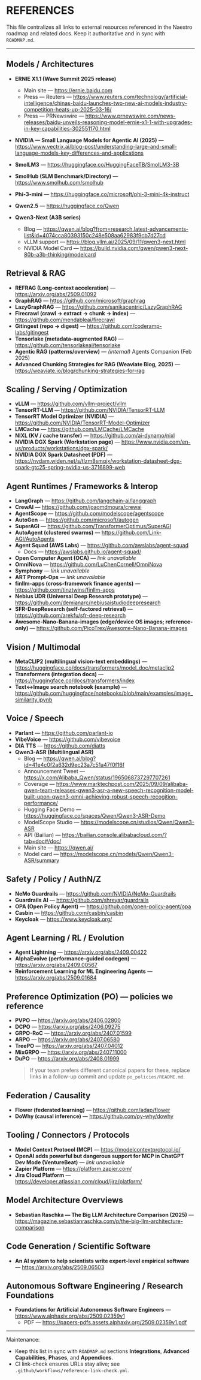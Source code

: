 # REFERENCES

This file centralizes all links to external resources referenced in the Naestro roadmap and related
docs. Keep it authoritative and in sync with `ROADMAP.md`.

---

## Models / Architectures

- **ERNIE X1.1 (Wave Summit 2025 release)**
  - Main site — <https://ernie.baidu.com>
  - Press — Reuters —
    <https://www.reuters.com/technology/artificial-intelligence/chinas-baidu-launches-two-new-ai-models-industry-competition-heats-up-2025-03-16/>
  - Press — PRNewswire —
    <https://www.prnewswire.com/news-releases/baidu-unveils-reasoning-model-ernie-x1-1-with-upgrades-in-key-capabilities-302551170.html>

- **NVIDIA — Small Language Models for Agentic AI (2025)** —
  <https://www.vectrix.ai/blog-post/understanding-large-and-small-language-models-key-differences-and-applications>
- **SmolLM3** — <https://huggingface.co/HuggingFaceTB/SmolLM3-3B>
- **SmolHub (SLM Benchmark/Directory)** — <https://www.smolhub.com/smolhub>
- **Phi-3-mini** — <https://huggingface.co/microsoft/phi-3-mini-4k-instruct>
- **Qwen2.5** — <https://huggingface.co/Qwen>
- **Qwen3-Next (A3B series)**
  - Blog —
    <https://qwen.ai/blog?from=research.latest-advancements-list&id=4074cca80393150c248e508aa62983f9cb7d27cd>
  - vLLM support — <https://blog.vllm.ai/2025/09/11/qwen3-next.html>
  - NVIDIA Model Card — <https://build.nvidia.com/qwen/qwen3-next-80b-a3b-thinking/modelcard>

## Retrieval & RAG

- **REFRAG (Long-context acceleration)** — <https://arxiv.org/abs/2509.01092>
- **GraphRAG** — <https://github.com/microsoft/graphrag>
- **LazyGraphRAG** — <https://github.com/sanikacentric/LazyGraphRAG>
- **Firecrawl (crawl → extract → chunk → index)** — <https://github.com/mendableai/firecrawl>
- **Gitingest (repo → digest)** — <https://github.com/coderamp-labs/gitingest>
- **Tensorlake (metadata-augmented RAG)** — <https://github.com/tensorlakeai/tensorlake>
- **Agentic RAG (patterns/overview)** — _(internal)_ Agents Companion (Feb 2025)
- **Advanced Chunking Strategies for RAG (Weaviate Blog, 2025)** —
  <https://weaviate.io/blog/chunking-strategies-for-rag>

## Scaling / Serving / Optimization

- **vLLM** — <https://github.com/vllm-project/vllm>
- **TensorRT-LLM** — <https://github.com/NVIDIA/TensorRT-LLM>
- **TensorRT Model Optimizer (NVIDIA)** — <https://github.com/NVIDIA/TensorRT-Model-Optimizer>
- **LMCache** — <https://github.com/LMCache/LMCache>
- **NIXL (KV / cache transfer)** — <https://github.com/ai-dynamo/nixl>
- **NVIDIA DGX Spark (Workstation page)** —
  <https://www.nvidia.com/en-us/products/workstations/dgx-spark/>
- **NVIDIA DGX Spark Datasheet (PDF)** —
  <https://nvdam.widen.net/s/tlzm8smqjx/workstation-datasheet-dgx-spark-gtc25-spring-nvidia-us-3716899-web>

## Agent Runtimes / Frameworks & Interop

- **LangGraph** — <https://github.com/langchain-ai/langgraph>
- **CrewAI** — <https://github.com/joaomdmoura/crewai>
- **AgentScope** — <https://github.com/modelscope/agentscope>
- **AutoGen** — <https://github.com/microsoft/autogen>
- **SuperAGI** — <https://github.com/TransformerOptimus/SuperAGI>
- **AutoAgent (clustered swarms)** — <https://github.com/Link-AGI/AutoAgents>
- **Agent Squad (AWS Labs)** — <https://github.com/awslabs/agent-squad>
  - Docs — <https://awslabs.github.io/agent-squad/>
- **Open Computer Agent (OCA)** — _link unavailable_
- **OmniNova** — <https://github.com/LuChenCornell/OmniNova>
- **Symphony** — _link unavailable_
- **ART Prompt-Ops** — _link unavailable_
- **finllm-apps (cross-framework finance agents)** — <https://github.com/tinztwins/finllm-apps>
- **Nebius UDR (Universal Deep Research prototype)** —
  <https://github.com/demianarc/nebiusaistudiodeepresearch>
- **SFR-DeepResearch (self-factored retrieval)** — <https://github.com/arekfu/sfr-deep-research>
- **Awesome-Nano-Banana-images (edge/device OS images; reference-only)** —
  <https://github.com/PicoTrex/Awesome-Nano-Banana-images>

## Vision / Multimodal

- **MetaCLIP2 (multilingual vision-text embeddings)** —
  <https://huggingface.co/docs/transformers/model_doc/metaclip2>
- **Transformers (integration docs)** — <https://huggingface.co/docs/transformers/index>
- **Text↔Image search notebook (example)** —
  <https://github.com/huggingface/notebooks/blob/main/examples/image_similarity.ipynb>

## Voice / Speech

- **Parlant** — <https://github.com/parlant-io>
- **VibeVoice** — <https://github.com/vibevoice>
- **DIA TTS** — <https://github.com/diatts>
- **Qwen3-ASR (Multilingual ASR)**
  - Blog — <https://qwen.ai/blog?id=41e4c0f2a632d9ec23a7c51a47f0f16f>
  - Announcement Tweet — <https://x.com/Alibaba_Qwen/status/1965068737297707261>
  - Coverage —
    <https://www.marktechpost.com/2025/09/09/alibaba-qwen-team-releases-qwen3-asr-a-new-speech-recognition-model-built-upon-qwen3-omni-achieving-robust-speech-recogition-performance/>
  - Hugging Face Demo — <https://huggingface.co/spaces/Qwen/Qwen3-ASR-Demo>
  - ModelScope Studio — <https://modelscope.cn/studios/Qwen/Qwen3-ASR>
  - API (Bailian) — <https://bailian.console.alibabacloud.com/?tab=doc#/doc/>
  - Main site — <https://qwen.ai/>
  - Model card — <https://modelscope.cn/models/Qwen/Qwen3-ASR/summary>

## Safety / Policy / AuthN/Z

- **NeMo Guardrails** — <https://github.com/NVIDIA/NeMo-Guardrails>
- **Guardrails AI** — <https://github.com/shreyar/guardrails>
- **OPA (Open Policy Agent)** — <https://github.com/open-policy-agent/opa>
- **Casbin** — <https://github.com/casbin/casbin>
- **Keycloak** — <https://www.keycloak.org/>

## Agent Learning / RL / Evolution

- **Agent Lightning** — <https://arxiv.org/abs/2409.00422>
- **AlphaEvolve (performance-guided codegen)** — <https://arxiv.org/abs/2409.00567>
- **Reinforcement Learning for ML Engineering Agents** — <https://arxiv.org/abs/2509.01684>

## Preference Optimization (PO) — policies we reference

- **PVPO** — <https://arxiv.org/abs/2406.02800>
- **DCPO** — <https://arxiv.org/abs/2406.09275>
- **GRPO-RoC** — <https://arxiv.org/abs/2407.01599>
- **ARPO** — <https://arxiv.org/abs/2407.06580>
- **TreePO** — <https://arxiv.org/abs/2407.04012>
- **MixGRPO** — <https://arxiv.org/abs/2407.11000>
- **DuPO** — <https://arxiv.org/abs/2408.01999>
  > If your team prefers different canonical papers for these, replace links in a follow-up commit
  > and update `po_policies/README.md`.

## Federation / Causality

- **Flower (federated learning)** — <https://github.com/adap/flower>
- **DoWhy (causal inference)** — <https://github.com/py-why/dowhy>

## Tooling / Connectors / Protocols

- **Model Context Protocol (MCP)** — <https://modelcontextprotocol.io/>
- **OpenAI adds powerful but dangerous support for MCP in ChatGPT Dev Mode (VentureBeat)** — _link
  unavailable_
- **Zapier Platform** — <https://platform.zapier.com/>
- **Jira Cloud Platform** — <https://developer.atlassian.com/cloud/jira/platform/>

## Model Architecture Overviews

- **Sebastian Raschka — The Big LLM Architecture Comparison (2025)** —
  <https://magazine.sebastianraschka.com/p/the-big-llm-architecture-comparison>

## Code Generation / Scientific Software

- **An AI system to help scientists write expert-level empirical software** —
  <https://arxiv.org/abs/2509.06503>

## Autonomous Software Engineering / Research Foundations

- **Foundations for Artificial Autonomous Software Engineers** —
  <https://www.alphaxiv.org/abs/2509.02359v1>
  - PDF — <https://papers-pdfs.assets.alphaxiv.org/2509.02359v1.pdf>

---

Maintenance:

- Keep this list in sync with `ROADMAP.md` sections **Integrations**, **Advanced Capabilities**,
  **Phases**, and **Appendices**.
- CI link-check ensures URLs stay alive; see `.github/workflows/reference-link-check.yml`.
